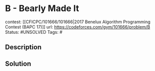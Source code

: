 # B - Bearly Made It

contest: [[CFICPC/101666/101666|2017 Benelux Algorithm Programming Contest (BAPC 17)]]
url: https://codeforces.com/gym/101666/problem/B
Status: #UNSOLVED
Tags: #

## Description

## Solution

